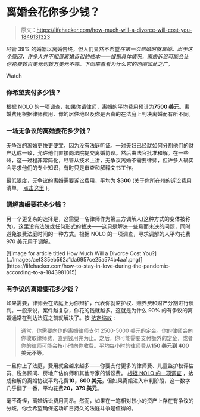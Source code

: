 # 离婚会花你多少钱？

> 原文：<https://lifehacker.com/how-much-will-a-divorce-will-cost-you-1846131323>

尽管 39% 的婚姻以离婚告终，但人们显然不希望*在第一次结婚时就离婚。出于这个原因，许多人并不知道离婚诉讼的成本——根据具体情况，离婚诉讼可能会让你花费数百美元到数万美元不等。下面来看看为什么它的范围如此之广。*

Watch

### 你希望支付多少钱？

根据 NOLO 的一项调查，如果你请律师，离婚的平均费用预计为**7500 美元**。离婚费用根据律师费用、你的居住地以及你是否真的在法庭上判决离婚而有所不同。

### 一场无争议的离婚要花多少钱？

无争议的离婚更快更便宜，因为没有法庭听证。一对夫妇已经就如何分割他们的财产达成一致，允许他们直接向法院提交离婚协议。然后由法官批准和解。在一些州，这一过程非常简化，尽管从技术上讲，无争议离婚不需要律师，但许多人确实会寻求他们的专业知识，有时只是审查和解释文书工作。

最低限度，无争议的离婚需要诉讼费用，平均为 **$300** (关于你所在州的诉讼费用清单， [点击这里](https://www.findlaw.com/family/divorce/how-much-does-a-divorce-cost-by-state.html) )。

### 调解离婚要花多少钱？

另一个更复杂的选择是，这需要一名律师作为第三方调解人(这种方式的变体被称为)。这里没有法院或任何形式的裁决——这只是解决一些悬而未决的问题，同时避免浪费法庭时间的一种方式。根据 NOLO 的一项调查，寻求调解的人平均花费 970 美元用于调解。

<aside data-commerce-source="inset" class="sc-16a0mhj-2 gAjHzr">[![Image for article titled How Much Will a Divorce Cost You?](../Images/aef335eb562a1da6957ce25a574b4aa1.png)](https://lifehacker.com/how-to-stay-in-love-during-the-pandemic-according-to-a-1843981015)</aside>

### 有争议的离婚要花多少钱？

如果需要，律师会在法庭上为你辩护，代表你就监护权、赡养费和财产分割进行谈判。一般来说，案件越复杂，你花的钱就越多。这就是为什么 90% 的有争议的离婚通常在到达法庭之前就解决了。按 [法定缩放](https://info.legalzoom.com/article/average-cost-uncontested-divorce) :

> 通常，你需要向你的离婚律师支付 2500-5000 美元的定金。你的律师会向你收取律师费，直到钱用完为止。之后，你可能需要支付额外的定金，或者你的律师可能会按小时向你收费。平均每小时的律师费从**150 美元到 400 美元不等**。

一旦你上了法庭，费用就会越来越多——你要支付更多的律师费、儿童监护权评估员、税务顾问、房地产估价师和其他专家的诉讼费。 [根据 NOLO 的一项调查](https://www.nolo.com/legal-encyclopedia/ctp/cost-of-divorce.html) ，达成和解的离婚协议平均花费**10，600 美元**，但如果离婚进入审判阶段，这一数字几乎翻了一番，平均花费**20，379 美元**。

毫不奇怪，离婚诉讼费用高昂。然而，如果在一笔相对较小的资产上存在有争议的分歧，你会希望确保这场旷日持久的法庭斗争是值得的。